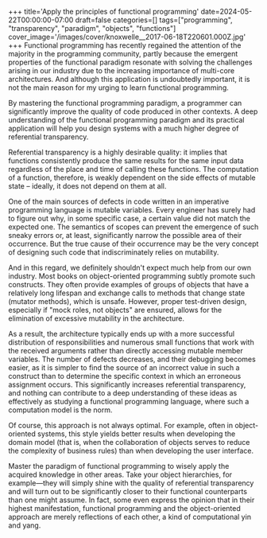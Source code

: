 +++
title='Apply the principles of functional programming'
date=2024-05-22T00:00:00-07:00
draft=false
categories=[]
tags=["programming", "transparency", "paradigm", "objects", "functions"]
cover_image='/images/cover/knoxwelle__2017-06-18T220601.000Z.jpg'
+++
Functional programming has recently regained the attention of the majority in the programming community, partly because the emergent properties of the functional paradigm resonate with solving the challenges arising in our industry due to the increasing importance of multi-core architectures. And although this application is undoubtedly important, it is not the main reason for my urging to learn functional programming.

By mastering the functional programming paradigm, a programmer can significantly improve the quality of code produced in other contexts. A deep understanding of the functional programming paradigm and its practical application will help you design systems with a much higher degree of referential transparency.

Referential transparency is a highly desirable quality: it implies that functions consistently produce the same results for the same input data regardless of the place and time of calling these functions. The computation of a function, therefore, is weakly dependent on the side effects of mutable state – ideally, it does not depend on them at all.

One of the main sources of defects in code written in an imperative programming language is mutable variables. Every engineer has surely had to figure out why, in some specific case, a certain value did not match the expected one. The semantics of scopes can prevent the emergence of such sneaky errors or, at least, significantly narrow the possible area of their occurrence. But the true cause of their occurrence may be the very concept of designing such code that indiscriminately relies on mutability.

And in this regard, we definitely shouldn't expect much help from our own industry. Most books on object-oriented programming subtly promote such constructs. They often provide examples of groups of objects that have a relatively long lifespan and exchange calls to methods that change state (mutator methods), which is unsafe. However, proper test-driven design, especially if "mock roles, not objects" are ensured, allows for the elimination of excessive mutability in the architecture.

As a result, the architecture typically ends up with a more successful distribution of responsibilities and numerous small functions that work with the received arguments rather than directly accessing mutable member variables. The number of defects decreases, and their debugging becomes easier, as it is simpler to find the source of an incorrect value in such a construct than to determine the specific context in which an erroneous assignment occurs. This significantly increases referential transparency, and nothing can contribute to a deep understanding of these ideas as effectively as studying a functional programming language, where such a computation model is the norm.

Of course, this approach is not always optimal. For example, often in object-oriented systems, this style yields better results when developing the domain model (that is, when the collaboration of objects serves to reduce the complexity of business rules) than when developing the user interface.

Master the paradigm of functional programming to wisely apply the acquired knowledge in other areas. Take your object hierarchies, for example—they will simply shine with the quality of referential transparency and will turn out to be significantly closer to their functional counterparts than one might assume. In fact, some even express the opinion that in their highest manifestation, functional programming and the object-oriented approach are merely reflections of each other, a kind of computational yin and yang.